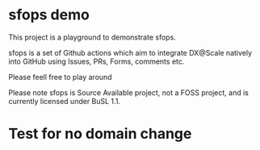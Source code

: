 # sfops demo

This project is a playground to demonstrate sfops. 

sfops is a set of Github actions which aim to integrate DX@Scale natively into GitHub using Issues, PRs, Forms, comments etc. 

Please feell free to play around


Please note sfops is Source Available project, not a FOSS project, and is currently licensed under BuSL 1.1. 

# Test for no domain change

